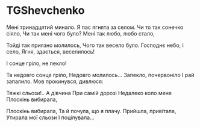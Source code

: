 ﻿# TGShevchenko

Мені тринадцятий минало.
Я пас ягнята за селом.
Чи то так сонечко сіяло,
Чи так мені чого було?
Мені так любо, любо стало,



Тойді так приязно молилось,
Чого так весело було.
Господнє небо, і село,
Ягня, здається, веселилось!

І сонце гріло, не пекло!

Та недовго сонце гріло,
Недовго молилось...
Запекло, почервоніло
І рай запалило.
Мов прокинувся, дивлюся:





Тяжкі сльози!.. А дівчина
При самій дорозі
Недалеко коло мене
Плоскінь вибирала,


Плоскінь вибирала,
Та й почула, що я плачу. 
Прийшла, привітала,
Утирала мої сльози
І поцілувала...

